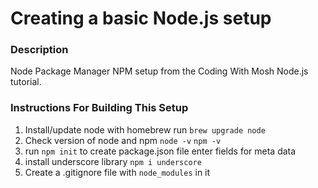# __Creating a basic Node.js setup__

### __Description__
Node Package Manager NPM setup from the Coding With Mosh Node.js tutorial.

### __Instructions For Building This Setup__
1. Install/update node with homebrew
   run `brew upgrade node`
3. Check version of node and npm
   `node -v`
   `npm -v`
2. run `npm init` to create package.json file
  enter fields for meta data
3. install underscore library
  `npm i underscore`
4. Create a .gitignore file with `node_modules` in it
